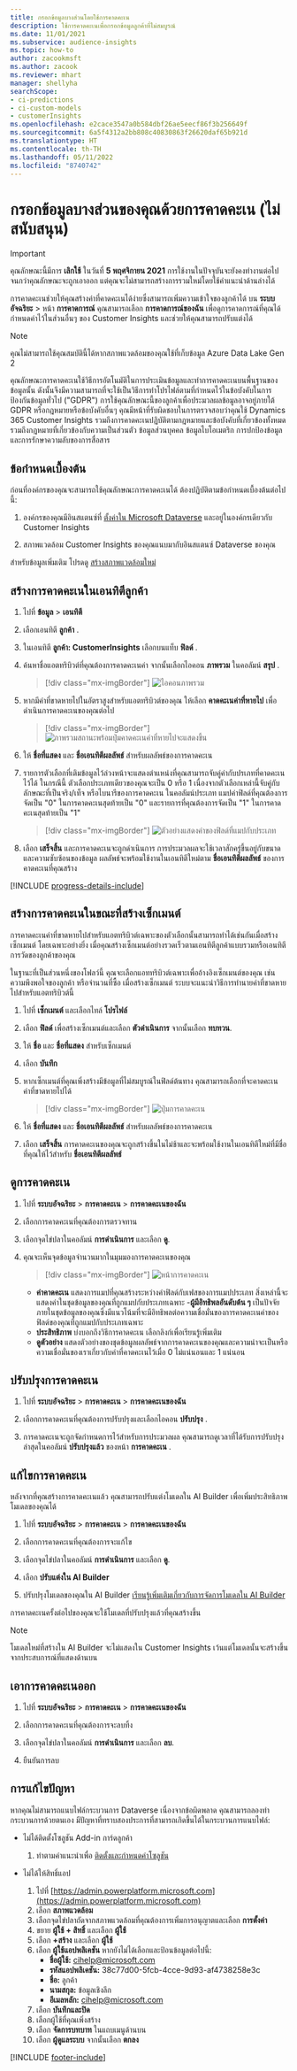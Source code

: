 ```yaml
---
title: กรอกข้อมูลบางส่วนโดยใช้การคาดคะเน
description: ใช้การคาดคะเนเพื่อกรอกข้อมูลลูกค้าที่ไม่สมบูรณ์
ms.date: 11/01/2021
ms.subservice: audience-insights
ms.topic: how-to
author: zacookmsft
ms.author: zacook
ms.reviewer: mhart
manager: shellyha
searchScope:
- ci-predictions
- ci-custom-models
- customerInsights
ms.openlocfilehash: e2cace3547a0b584dbf26ae5eecf86f3b256649f
ms.sourcegitcommit: 6a5f4312a2bb808c40830863f26620daf65b921d
ms.translationtype: HT
ms.contentlocale: th-TH
ms.lasthandoff: 05/11/2022
ms.locfileid: "8740742"
---
```

# <a name="complete-your-partial-data-with-predictions-deprecated"></a>กรอกข้อมูลบางส่วนของคุณด้วยการคาดคะเน (ไม่สนับสนุน)

> [!IMPORTANT]
> คุณลักษณะนี้มีการ **เลิกใช้** ในวันที่ **5 พฤศจิกายน 2021** การใช้งานในปัจจุบันจะยังคงทำงานต่อไปจนกว่าคุณลักษณะจะถูกเอาออก แต่คุณจะไม่สามารถสร้างการรวมใหม่โดยใช้คำแนะนำด้านล่างได้

การคาดคะเนช่วยให้คุณสร้างค่าที่คาดคะเนได้ง่ายซึ่งสามารถเพิ่มความเข้าใจของลูกค้าได้ บน **ระบบอัจฉริยะ** > หน้า **การคาดการณ์** คุณสามารถเลือก **การคาดการณ์ของฉัน** เพื่อดูการคาดการณ์ที่คุณได้กำหนดค่าไว้ในส่วนอื่นๆ ของ Customer Insights และช่วยให้คุณสามารถปรับแต่งได้

> [!NOTE]
> คุณไม่สามารถใช้คุณสมบัตินี้ได้หากสภาพแวดล้อมของคุณใช้ที่เก็บข้อมูล Azure Data Lake Gen 2
>
> คุณลักษณะการคาดคะเนใช้วิธีการอัตโนมัติในการประเมินข้อมูลและทำการคาดคะเนบนพื้นฐานของข้อมูลนั้น ดังนั้นจึงมีความสามารถที่จะใช้เป็นวิธีการทำโปรไฟล์ตามที่กำหนดไว้ในข้อบังคับในการป้องกันข้อมูลทั่วไป ("GDPR") การใช้คุณลักษณะนี้ของลูกค้าเพื่อประมวลผลข้อมูลอาจอยู่ภายใต้ GDPR หรือกฎหมายหรือข้อบังคับอื่นๆ คุณมีหน้าที่รับผิดชอบในการตรวจสอบว่าคุณใช้ Dynamics 365 Customer Insights รวมถึงการคาดคะเนปฏิบัติตามกฎหมายและข้อบังคับที่เกี่ยวข้องทั้งหมด รวมถึงกฎหมายที่เกี่ยวข้องกับความเป็นส่วนตัว ข้อมูลส่วนบุคคล ข้อมูลไบโอเมตริก การปกป้องข้อมูล และการรักษาความลับของการสื่อสาร

## <a name="prerequisites"></a>ข้อกำหนดเบื้องต้น

ก่อนที่องค์กรของคุณจะสามารถใช้คุณลักษณะการคาดคะเนได้ ต้องปฏิบัติตามข้อกำหนดเบื้องต้นต่อไปนี้:

1. องค์กรของคุณมีอินสแตนซ์ที่ [ตั้งค่าใน Microsoft Dataverse](/ai-builder/build-model#prerequisites) และอยู่ในองค์กรเดียวกับ Customer Insights

2. สภาพแวดล้อม Customer Insights ของคุณแนบมากับอินสแตนซ์ Dataverse ของคุณ

สำหรับข้อมูลเพิ่มเติม โปรดดู [สร้างสภาพแวดล้อมใหม่](create-environment.md)

## <a name="create-a-prediction-in-the-customer-entity"></a>สร้างการคาดคะเนในเอนทิตีลูกค้า

1. ไปที่ **ข้อมูล** > **เอนทิตี**

2. เลือกเอนทิตี **ลูกค้า** .

3. ในเอนทิตี **ลูกค้า: CustomerInsights** เลือกบนแท็บ **ฟิลด์** .

4. ค้นหาชื่อแอตทริบิวต์ที่คุณต้องการคาดคะเนค่า จากนั้นเลือกไอคอน **ภาพรวม** ในคอลัมน์ **สรุป** .
   > [!div class="mx-imgBorder"]
   > ![ไอคอนภาพรวม](media/intelligence-overviewicon.png "ไอคอนภาพรวม")

5. หากมีค่าที่ขาดหายไปในอัตราสูงสำหรับแอตทริบิวต์ของคุณ ให้เลือก **คาดคะเนค่าที่หายไป** เพื่อดำเนินการคาดคะเนของคุณต่อไป
   > [!div class="mx-imgBorder"]
   > ![ภาพรวมสถานะพร้อมปุ่มคาดคะเนค่าที่หายไปจะแสดงขึ้น](media/intelligence-overviewpredictmissingvalues.png "ภาพรวมสถานะพร้อมปุ่มคาดคะเนค่าที่หายไปจะแสดงขึ้น")

6. ให้ **ชื่อที่แสดง** และ **ชื่อเอนทิตีผลลัพธ์** สำหรับผลลัพธ์ของการคาดคะเน

7. รายการตัวเลือกที่เติมข้อมูลไว้ล่วงหน้าจะแสดงตำแหน่งที่คุณสามารถจับคู่ค่ากับปรเภทที่คาดคะเนไว้ได้ ในกรณีนี้ ตัวเลือกประเภทเดียวของคุณจะเป็น 0 หรือ 1 เนื่องจากตัวเลือกเหล่านี้จับคู่กับลักษณะที่เป็นจริง/เท็จ หรือไบนารีของการคาดคะเน ในคอลัมน์ประเภท แมปค่าฟิลด์ที่คุณต้องการจัดเป็น "0" ในการคาดคะเนสุดท้ายเป็น "0" และรายการที่คุณต้องการจัดเป็น "1" ในการคาดคะเนสุดท้ายเป็น "1"
   > [!div class="mx-imgBorder"]
   > ![ตัวอย่างแสดงค่าของฟิลด์ที่แมปกับประเภท](media/intelligence-categorymapping.png "ตัวอย่างแสดงค่าของฟิลด์ที่แมปกับประเภท")

8. เลือก **เสร็จสิ้น** และการคาดคะเนจะถูกดำเนินการ การประมวลผลจะใช้เวลาสักครู่ขึ้นอยู่กับขนาดและความซับซ้อนของข้อมูล ผลลัพธ์จะพร้อมใช้งานในเอนทิตีใหม่ตาม **ชื่อเอนทิตีผลลัพธ์** ของการคาดคะเนที่คุณสร้าง

[!INCLUDE [progress-details-include](includes/progress-details-pane.md)]

## <a name="create-a-prediction-while-creating-a-segment"></a>สร้างการคาดคะเนในขณะที่สร้างเซ็กเมนต์

การคาดคะเนค่าที่ขาดหายไปสำหรับแอตทริบิวต์เฉพาะของตัวเลือกนั้นสามารถทำได้เช่นกันเมื่อสร้างเซ็กเมนต์ โดยเฉพาะอย่างยิ่ง เมื่อคุณสร้างเซ็กเมนต์อย่างรวดเร็วตามเอนทิตีลูกค้าแบบรวมหรือเอนทิตีการวัดของลูกค้าของคุณ

ในฐานะที่เป็นส่วนหนึ่งของโฟลว์นี้ คุณจะเลือกแอททริบิวต์เฉพาะเพื่ออ้างอิงเซ็กเมนต์ของคุณ เช่น ความพึงพอใจของลูกค้า หรือจำนวนที่ซื้อ เมื่อสร้างเซ็กเมนต์ ระบบจะแนะนำวิธีการทำนายค่าที่ขาดหายไปสำหรับแอตทริบิวต์นี้

1. ไปที่ **เซ็กเมนต์** และเลือกไทล์ **โปรไฟล์**

2. เลือก **ฟิลด์** เพื่อสร้างเซ็กเมนต์และเลือก **ตัวดำเนินการ** จากนั้นเลือก **ทบทวน**.

3. ให้ **ชื่อ** และ **ชื่อที่แสดง** สำหรับเซ็กเมนต์

4. เลือก **บันทึก**

5. หากเซ็กเมนต์ที่คุณเพิ่งสร้างมีข้อมูลที่ไม่สมบูรณ์ในฟิลด์ต้นทาง คุณสามารถเลือกที่จะคาดคะเนค่าที่ขาดหายไปได้
   > [!div class="mx-imgBorder"]
   > ![ปุ่มการคาดคะเน](media/segments-predictoption.png "ปุ่มคาดคะเน")

6. ให้ **ชื่อที่แสดง** และ **ชื่อเอนทิตีผลลัพธ์** สำหรับผลลัพธ์ของการคาดคะเน

7. เลือก **เสร็จสิ้น** การคาดคะเนของคุณจะถูกสร้างขึ้นในไม่ช้าและจะพร้อมใช้งานในเอนทิตีใหม่ที่มีชื่อที่คุณให้ไว้สำหรับ **ชื่อเอนทิตีผลลัพธ์**

## <a name="view-a-prediction"></a>ดูการคาดคะเน 

1. ไปที่ **ระบบอัจฉริยะ** > **การคาดคะเน** > **การคาดคะเนของฉัน**

2. เลือกการคาดคะเนที่คุณต้องการตรวจทาน

3. เลือกจุดไข่ปลาในคอลัมน์ **การดำเนินการ** และเลือก **ดู**.

4. คุณจะเห็นจุดข้อมูลจำนวนมากในมุมมองการคาดคะเนของคุณ
   > [!div class="mx-imgBorder"]
   > ![หน้าการคาดคะเน](media/intelligence-predictionsviewpage.png "หน้าการคาดคะเน")

   - **ค่าคาดคะเน** แสดงการแมปที่คุณสร้างระหว่างค่าฟิลด์กับเฟสของการแมปประเภท สิ่งเหล่านี้จะแสดงค่าในชุดข้อมูลของคุณที่ถูกแมปกับประเภทเฉพาะ
   -**ผู้มีอิทธิพลอันดับต้น ๆ** เป็นปัจจัยภายในชุดข้อมูลของคุณซึ่งมีแนวโน้มที่จะมีอิทธิพลต่อความเชื่อมั่นของการคาดคะเนค่าของฟิลด์ของคุณที่ถูกแมปกับประเภทเฉพาะ
   - **ประสิทธิภาพ** บ่งบอกถึงวิธีการคาดคะเน เลือกลิงก์เพื่อเรียนรู้เพิ่มเติม
   - **ดูตัวอย่าง** แสดงตัวอย่างของชุดข้อมูลผลลัพธ์จากการคาดคะเนของคุณและความน่าจะเป็นหรือความเชื่อมั่นของเราเกี่ยวกับค่าที่คาดคะเนไว้เมื่อ 0 ไม่แน่นอนและ 1 แน่นอน

## <a name="update-a-prediction"></a>ปรับปรุงการคาดคะเน

1. ไปที่ **ระบบอัจฉริยะ** > **การคาดคะเน** > **การคาดคะเนของฉัน**

2. เลือกการคาดคะเนที่คุณต้องการปรับปรุงและเลือกไอคอน **ปรับปรุง** .

3. การคาดคะเนจะถูกจัดกำหนดการไว้สำหรับการประมวลผล คุณสามารถดูเวลาที่ได้รับการปรับปรุงล่าสุดในคอลัมน์ **ปรับปรุงแล้ว** ของหน้า **การคาดคะเน** .

## <a name="edit-a-prediction"></a>แก้ไขการคาดคะเน 

หลังจากที่คุณสร้างการคาดคะเนแล้ว คุณสามารถปรับแต่งโมเดลใน AI Builder เพื่อเพิ่มประสิทธิภาพโมเดลของคุณได้  

1. ไปที่ **ระบบอัจฉริยะ** > **การคาดคะเน** > **การคาดคะเนของฉัน**

2. เลือกการคาดคะเนที่คุณต้องการจะแก้ไข

3. เลือกจุดไข่ปลาในคอลัมน์ **การดำเนินการ** และเลือก **ดู**.

4. เลือก **ปรับแต่งใน AI Builder**

5. ปรับปรุงโมเดลของคุณใน AI Builder [เรียนรู้เพิ่มเติมเกี่ยวกับการจัดการโมเดลใน AI Builder](/ai-builder/manage-model#retrain-and-republish-existing-models)

การคาดคะเนครั้งต่อไปของคุณจะใช้โมเดลที่ปรับปรุงแล้วที่คุณสร้างขึ้น

> [!NOTE]
> โมเดลใหม่ที่สร้างใน AI Builder จะไม่แสดงใน Customer Insights เว้นแต่โมเดลนั้นจะสร้างขึ้นจากประสบการณ์ที่แสดงด้านบน

## <a name="remove-a-prediction"></a>เอาการคาดคะเนออก

1. ไปที่ **ระบบอัจฉริยะ** > **การคาดคะเน** > **การคาดคะเนของฉัน**

2. เลือกการคาดคะเนที่คุณต้องการจะลบทิ้ง

3. เลือกจุดไข่ปลาในคอลัมน์ **การดำเนินการ** และเลือก **ลบ**.

4. ยืนยันการลบ

## <a name="troubleshooting"></a>การแก้ไขปัญหา

หากคุณไม่สามารถแนบไฟล์กระบวนการ Dataverse เนื่องจากข้อผิดพลาด คุณสามารถลองทำกระบวนการด้วยตนเอง มีปัญหาที่ทราบสองประการที่สามารถเกิดขึ้นได้ในกระบวนการแนบไฟล์:

- ไม่ได้ติดตั้งโซลูชัน Add-in การ์ดลูกค้า
    1. ทำตามคำแนะนำเพื่อ [ติดตั้งและกำหนดค่าโซลูชัน ](customer-card-add-in.md)

- ไม่ได้ให้สิทธิ์แอป
    1. ไปที่ [https://admin.powerplatform.microsoft.com](https://admin.powerplatform.microsoft.com)
    1. เลือก **สภาพแวดล้อม**
    1. เลือกจุดไข่ปลาถัดจากสภาพแวดล้อมที่คุณต้องการเพิ่มการอนุญาตและเลือก **การตั้งค่า**
    1. ขยาย **ผู้ใช้ + สิทธิ์** และเลือก **ผู้ใช้**
    1. เลือก **+สร้าง** และเลือก **ผู้ใช้**
    1. เลือก **ผู้ใช้แอปพลิเคชัน** หากยังไม่ได้เลือกและป้อนข้อมูลต่อไปนี้:
        - **ชื่อผู้ใช้:** cihelp@microsoft.com
        - **รหัสแอปพลิเคชัน:** 38c77d00-5fcb-4cce-9d93-af4738258e3c
        - **ชื่อ:** ลูกค้า
        - **นามสกุล:** ข้อมูลเชิงลึก
        - **อีเมลหลัก:** cihelp@microsoft.com
    1. เลือก **บันทึกและปิด**
    1. เลือกผู้ใช้ที่คุณเพิ่งสร้าง
    1. เลือก **จัดการบทบาท** ในแถบเมนูด้านบน
    1. เลือก **ผู้ดูแลระบบ** จากนั้นเลือก **ตกลง**


[!INCLUDE [footer-include](includes/footer-banner.md)]
